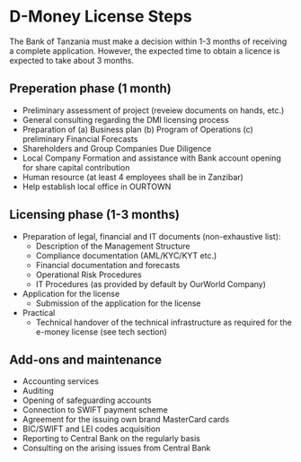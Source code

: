 # D-Money License Steps

The Bank of Tanzania must make a decision within 1-3 months of receiving a complete application. However, the expected time to obtain a licence is expected to take about 3 months. 

## Preperation phase (1 month)

- Preliminary assessment of project (reveiew documents on hands, etc.) 
- General consulting regarding the DMI licensing process
- Preparation of (a) Business plan (b) Program of Operations (c) preliminary Financial Forecasts
- Shareholders and Group Companies Due Diligence
- Local Company Formation and assistance with Bank account opening for share capital contribution
- Human resource (at least 4 employees shall be in Zanzibar)
- Help establish local office in OURTOWN

## Licensing phase (1-3 months)

- Preparation of legal, financial and IT documents (non-exhaustive list):
    - Description of the Management Structure
    - Compliance documentation (AML/KYC/KYT etc.)
    - Financial documentation and forecasts
    - Operational Risk Procedures
    - IT Procedures (as provided by default by OurWorld Company)
- Application for the license
    - Submission of the application for the license
- Practical
    - Technical handover of the technical infrastructure as required for the e-money license (see tech section)

## Add-ons and maintenance 

- Accounting services
- Auditing
- Opening of safeguarding accounts
- Connection to SWIFT payment scheme
- Agreement for the issuing own brand MasterCard cards
- BIC/SWIFT and LEI codes acquisition
- Reporting to Central Bank on the regularly basis
- Consulting on the arising issues from Central Bank

